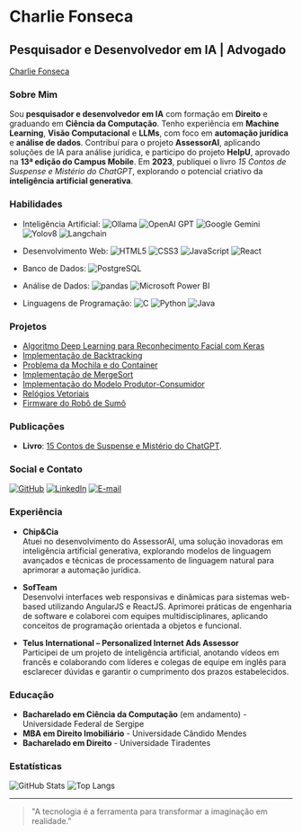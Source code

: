 # Charlie Fonseca

## Pesquisador e Desenvolvedor em IA | Advogado

[Charlie Fonseca](https://dev.charliefonseca.com.br/)

### Sobre Mim
Sou **pesquisador e desenvolvedor em IA** com formação em **Direito** e graduando em **Ciência da Computação**. Tenho experiência em **Machine Learning**, **Visão Computacional** e **LLMs**, com foco em **automação jurídica** e **análise de dados**. Contribuí para o projeto **AssessorAI**, aplicando soluções de IA para análise jurídica, e participo do projeto **HelpU**, aprovado na **13ª edição do Campus Mobile**. Em **2023**, publiquei o livro *15 Contos de Suspense e Mistério do ChatGPT*, explorando o potencial criativo da **inteligência artificial generativa**.

### Habilidades
- Inteligência Artificial:
	![Ollama](https://img.shields.io/badge/Ollama-FF9900?style=for-the-badge&logo=ollama&logoColor=white)
	![OpenAI GPT](https://img.shields.io/badge/OpenAI_GPT-412991?style=for-the-badge&logo=openai&logoColor=white)
	![Google Gemini](https://img.shields.io/badge/Google_Gemini-4285F4?style=for-the-badge&logo=googlegemini&logoColor=white)
	![Yolov8](https://img.shields.io/badge/Yolov8-007ACC?style=for-the-badge&logo=yolo&logoColor=white)
	![Langchain](https://img.shields.io/badge/Langchain-2D3748?style=for-the-badge&logo=langchain&logoColor=white)
- Desenvolvimento Web: 
	![HTML5](https://img.shields.io/badge/HTML5-E34F26?style=for-the-badge&logo=html5&logoColor=white)
    ![CSS3](https://img.shields.io/badge/CSS3-1572B6?style=for-the-badge&logo=css3&logoColor=white)
    ![JavaScript](https://img.shields.io/badge/JavaScript-F7DF1E?style=for-the-badge&logo=javascript&logoColor=black)
    ![React](https://img.shields.io/badge/React-20232A?style=for-the-badge&logo=react&logoColor=61DAFB)
- Banco de Dados: 
    ![PostgreSQL](https://img.shields.io/badge/PostgreSQL-000?style=for-the-badge&logo=postgresql)

- Análise de Dados:
    ![pandas](https://img.shields.io/badge/pandas-130654.svg?style=for-the-badge&logo=pandas)
    ![Microsoft Power BI](https://img.shields.io/badge/Power_BI-white.svg?style=for-the-badge&logo=powerbi)
    
- Linguagens de Programação:
    ![C](https://img.shields.io/badge/C-00599C?style=for-the-badge&logo=c&logoColor=white)
    ![Python](https://img.shields.io/badge/python-3670A0?style=for-the-badge&logo=python&logoColor=ffdd54)
    ![Java](https://img.shields.io/badge/java-%23ED8B00.svg?style=for-the-badge&logo=openjdk&logoColor=white)

### Projetos
- [Algoritmo Deep Learning para Reconhecimento Facial com Keras](https://github.com/charlierf/hands-on-ml-face-recognition)
- [Implementação de Backtracking](https://github.com/charlierf/paa/tree/main/Labiritinto%20-%20backtracking)
- [Problema da Mochila e do Container](https://github.com/charlierf/paa/tree/main/Transportadora%20-%20dynamicprogramming)
- [Implementação de MergeSort](https://github.com/charlierf/paa/tree/main/Porto%20-%20mergesort)
- [Implementação do Modelo Produtor-Consumidor](https://github.com/DCOMP-UFS/implementacao-do-modelo-produtor-consumidor-charlierf)
- [Relógios Vetoriais](https://github.com/DCOMP-UFS/relogios-vetoriais-charlierf)
- [Firmware do Robô de Sumô](https://github.com/charlierf/RoboSumo)

### Publicações
- **Livro**: [15 Contos de Suspense e Mistério do ChatGPT](https://a.co/d/2wk0DeH).

### Social e Contato
[![GitHub](https://img.shields.io/badge/GitHub-100000?style=for-the-badge&logo=github&logoColor=white)](https://github.com/charlierf/)
[![LinkedIn](https://img.shields.io/badge/LinkedIn-0077B5?style=for-the-badge&logo=linkedin&logoColor=white)](https://www.linkedin.com/in/charlie-fonseca/)
[![E-mail](https://img.shields.io/badge/-Email-000?style=for-the-badge&logo=microsoft-outlook&logoColor=007BFF)](mailto:dev@charliefonseca.com.br)

### Experiência
- **Chip&Cia**  
  Atuei no desenvolvimento do AssessorAI, uma solução inovadoras em inteligência artificial generativa, explorando modelos de linguagem avançados e técnicas de processamento de linguagem natural para aprimorar a automação jurídica.

- **SofTeam**  
  Desenvolvi interfaces web responsivas e dinâmicas para sistemas web-based utilizando AngularJS e ReactJS. Aprimorei práticas de engenharia de software e colaborei com equipes multidisciplinares, aplicando conceitos de programação orientada a objetos e funcional.

- **Telus International – Personalized Internet Ads Assessor**  
  Participei de um projeto de inteligência artificial, anotando vídeos em francês e colaborando com líderes e colegas de equipe em inglês para esclarecer dúvidas e garantir o cumprimento dos prazos estabelecidos.

### Educação
- **Bacharelado em Ciência da Computação** (em andamento) - Universidade Federal de Sergipe
- **MBA em Direito Imobiliário** - Universidade Cândido Mendes
- **Bacharelado em Direito** - Universidade Tiradentes

### Estatísticas
![GitHub Stats](https://github-readme-stats.vercel.app/api?username=charlierf&theme=transparent&bg_color=000&border_color=30A3DC&show_icons=true&icon_color=30A3DC&title_color=E94D5F&text_color=FFFF)
![Top Langs](https://github-readme-stats-git-masterrstaa-rickstaa.vercel.app/api/top-langs/?username=charlierf&layout=compact&bg_color=000&border_color=30A3DC&title_color=E94D5F&text_color=FFFF)

---

> "A tecnologia é a ferramenta para transformar a imaginação em realidade."



<!--
**charlierf/charlierf** is a ✨ _special_ ✨ repository because its `README.md` (this file) appears on your GitHub profile.

Here are some ideas to get you started:

- 🔭 I’m currently working on ...
- 🌱 I’m currently learning ...
- 👯 I’m looking to collaborate on ...
- 🤔 I’m looking for help with ...
- 💬 Ask me about ...
- 📫 How to reach me: ...
- 😄 Pronouns: ...
- ⚡ Fun fact: ...
-->
